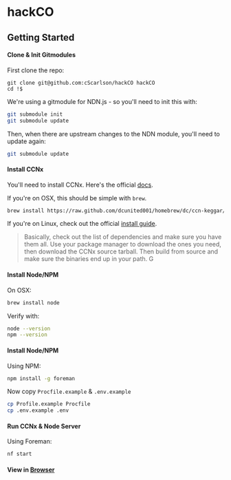 hackCO
======

## Getting Started

#### Clone & Init Gitmodules

First clone the repo:

```
git clone git@github.com:cScarlson/hackCO hackCO
cd !$
```

We're using a gitmodule for NDN.js - so you'll need to init this with:

```bash
git submodule init
git submodule update
```

Then, when there are upstream changes to the NDN module, you'll need to update again:

```bash
git submodule update
```

#### Install CCNx

You'll need to install CCNx.  Here's the official [docs](http://www.ccnx.org/documentation/).

If you're on OSX, this should be simple with `brew`.

```bash
brew install https://raw.github.com/dcunited001/homebrew/dc/ccn-keggar/Library/Formula/ccnx.rb
```

If you're on Linux, check out the official [install guide](https://www.ccnx.org/wiki/CCNx/InstallingCCNx).

> Basically, check out the list of dependencies and make sure you have them all.
> Use your package manager to download the ones you need, then download the CCNx source tarball.
> Then build from source and make sure the binaries end up in your path.
G
#### Install Node/NPM

On OSX:

```bash
brew install node
```

Verify with:

```bash
node --version
npm --version
```

#### Install Node/NPM

Using NPM:

```bash
npm install -g foreman
```

Now copy `Procfile.example` & `.env.example`

```bash
cp Profile.example Procfile
cp .env.example .env
```

#### Run CCNx & Node Server

Using Foreman:

```bash
nf start
```

#### View in [Browser](http://localhost:3000)
